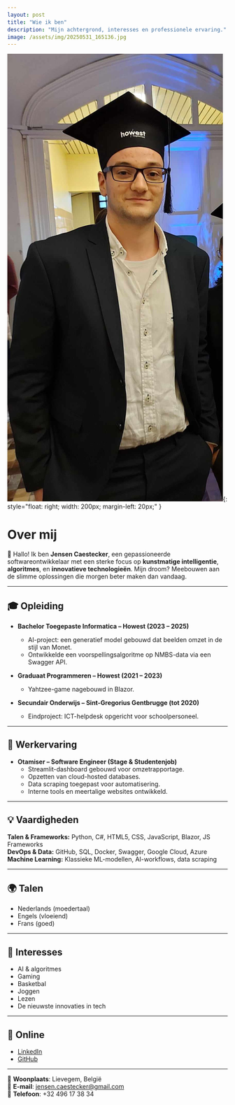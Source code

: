 ```yaml
---
layout: post
title: "Wie ik ben"
description: "Mijn achtergrond, interesses en professionele ervaring."
image: /assets/img/20250531_165136.jpg
---
```


![Profielafbeelding](/assets/img/20250531_165136.jpg){: style="float: right; width: 200px; margin-left: 20px;" }

# Over mij

👋 Hallo! Ik ben **Jensen Caestecker**, een gepassioneerde softwareontwikkelaar met een sterke focus op **kunstmatige intelligentie**, **algoritmes**, en **innovatieve technologieën**. Mijn droom? Meebouwen aan de slimme oplossingen die morgen beter maken dan vandaag.

---

## 🎓 Opleiding

- **Bachelor Toegepaste Informatica – Howest (2023 – 2025)**  
  - AI-project: een generatief model gebouwd dat beelden omzet in de stijl van Monet.  
  - Ontwikkelde een voorspellingsalgoritme op NMBS-data via een Swagger API.

- **Graduaat Programmeren – Howest (2021 – 2023)**  
  - Yahtzee-game nagebouwd in Blazor.

- **Secundair Onderwijs – Sint-Gregorius Gentbrugge (tot 2020)**  
  - Eindproject: ICT-helpdesk opgericht voor schoolpersoneel.

---

## 💼 Werkervaring

- **Otamiser – Software Engineer (Stage & Studentenjob)**  
  - Streamlit-dashboard gebouwd voor omzetrapportage.  
  - Opzetten van cloud-hosted databases.  
  - Data scraping toegepast voor automatisering.  
  - Interne tools en meertalige websites ontwikkeld.

---

## 💡 Vaardigheden

**Talen & Frameworks:** Python, C#, HTML5, CSS, JavaScript, Blazor, JS Frameworks  
**DevOps & Data:** GitHub, SQL, Docker, Swagger, Google Cloud, Azure  
**Machine Learning:** Klassieke ML-modellen, AI-workflows, data scraping

---

## 🌍 Talen

- Nederlands (moedertaal)  
- Engels (vloeiend)  
- Frans (goed)

---

## 🧠 Interesses

- AI & algoritmes  
- Gaming  
- Basketbal  
- Joggen  
- Lezen  
- De nieuwste innovaties in tech

---

## 🔗 Online

- [LinkedIn](https://linkedin.com/in/jensen-caestecker)  
- [GitHub](https://github.com/jensen-caestecker)

---

📍 **Woonplaats**: Lievegem, België  
📧 **E-mail**: jensen.caestecker@gmail.com  
📱 **Telefoon**: +32 496 17 38 34
